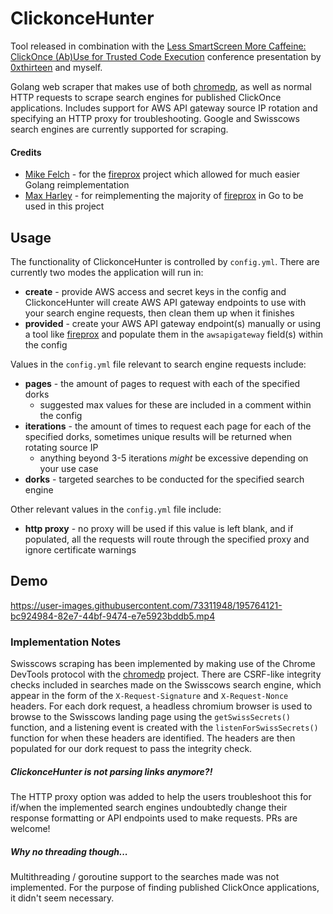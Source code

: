 
# ClickonceHunter

Tool released in combination with the [Less SmartScreen More Caffeine: ClickOnce (Ab)Use for Trusted Code Execution](https://media.defcon.org/DEF%20CON%2030/DEF%20CON%2030%20video%20and%20slides/DEF%20CON%2030%20-%20Nick%20Powers%2C%20Steven%20Flores%20-%20Less%20SmartScreen%20More%20Caffeine%20-%20ClickOnce%20AbUse%20for%20Trusted%20Code%20Execution.mp4)  conference presentation by [0xthirteen](https://twitter.com/0xthirteen) and myself.

Golang web scraper that makes use of both [chromedp](https://github.com/chromedp/chromedp), as well as normal HTTP requests to scrape search engines for published ClickOnce applications. Includes support for AWS API gateway source IP rotation and specifying an HTTP proxy for troubleshooting. Google and Swisscows search engines are currently supported for scraping.


#### Credits

 - [Mike Felch](https://twitter.com/ustayready) - for the [fireprox](https://github.com/ustayready/fireprox) project which allowed for much easier Golang reimplementation
 - [Max Harley](https://twitter.com/0xdab0) - for reimplementing the majority of [fireprox](https://github.com/ustayready/fireprox) in Go to be used in this project


##  Usage 

The functionality of ClickonceHunter is controlled by `config.yml`. There are currently two modes the application will run in:
 - **create** - provide AWS access and secret keys in the config and ClickonceHunter will create AWS API gateway endpoints to use with your search engine requests, then clean them up when it finishes
 - **provided** - create your AWS API gateway endpoint(s) manually or using a tool like [fireprox](https://github.com/ustayready/fireprox) and populate them in the `awsapigateway` field(s) within the config

Values in the `config.yml` file relevant to search engine requests include:
 - **pages** - the amount of pages to request with each of the specified dorks
	 - suggested max values for these are included in a comment within the config
 -  **iterations** - the amount of times to request each page for each of the specified dorks, sometimes unique results will be returned when rotating source IP
	 - anything beyond 3-5 iterations *might* be excessive depending on your use case
 -  **dorks** - targeted searches to be conducted for the specified search engine

Other relevant values in the `config.yml` file include:
 - **http proxy** - no proxy will be used if this value is left blank, and if populated, all the requests will route through the specified proxy and ignore certificate warnings 



## Demo
https://user-images.githubusercontent.com/73311948/195764121-bc924984-82e7-44bf-9474-e7e5923bddb5.mp4






### Implementation Notes

Swisscows scraping has been implemented by making use of the Chrome DevTools protocol with the [chromedp](https://github.com/chromedp/chromedp) project. There are CSRF-like integrity checks included in searches made on the Swisscows search engine, which appear in the form of the `X-Request-Signature` and `X-Request-Nonce` headers. For each dork request, a headless chromium browser is used to browse to the Swisscows landing page using the `getSwissSecrets()` function, and a listening event is created with the `listenForSwissSecrets()` function for when these headers are identified. The headers are then populated for our dork request to pass the integrity check.

#####  ClickonceHunter is not parsing links anymore?!

The HTTP proxy option was added to help the users troubleshoot this for if/when the implemented search engines undoubtedly change their response formatting or API endpoints used to make requests. PRs are welcome!

##### Why no threading though...
Multithreading / goroutine support to the searches made was not implemented. For the purpose of finding published ClickOnce applications, it didn't seem necessary. 


